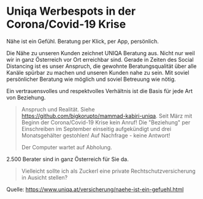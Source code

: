 # Uniqa Werbespots in der Corona/Covid-19 Krise

Nähe ist ein Gefühl. Beratung per Klick, per App, persönlich.

Die Nähe zu unseren Kunden zeichnet UNIQA Beratung aus. 
Nicht nur weil wir in ganz Österreich vor Ort erreichbar sind. 
Gerade in Zeiten des Social Distancing ist es unser Anspruch, die gewohnte Beratungsqualität 
über alle Kanäle spürbar zu machen und unseren Kunden nahe zu sein. Mit soviel persönlicher Beratung wie möglich und soviel Betreuung wie nötig.


Ein vertrauensvolles und respektvolles Verhältnis ist die Basis für jede Art von Beziehung.

> Anspruch und Realität. Siehe <https://github.com/bigkorupto/mammad-kabiri-uniqa>. 
> Seit März mit Beginn der Corona/Covid-19 Krise kein Anruf! 
> Die "Beziehung" per Einschreiben im September einseitig aufgekündigt und drei Monatsgehälter gestohlen! Auf Nachfrage - keine Antwort!
>
>  Der Computer wartet auf Abholung.

2.500 Berater sind in ganz Österreich für Sie da.

>  Vielleicht sollte ich als Zuckerl eine private Rechtschutzversicherung in Ausicht stellen?


Quelle: <https://www.uniqa.at/versicherung/naehe-ist-ein-gefuehl.html>
